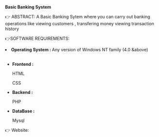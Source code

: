 **Basic Banking System**

👉 ABSTRACT:
 A Basic Banking Sytem where you can carry out banking operations like viewing customers , transfering money viewing transaction history

👉SOFTWARE REQUIREMENTS:

  <li> <b> Operating System : </b> Any version of Windows NT family (4.0 &above) </li>
   &emsp;
<ul>
    <li> <b> Frontend : </b>
        <p> HTML <p>
        <p> CSS <p>
       
   </li>

  <li> <b> Backend : </b>
       <p> PHP <p>
  </li>

 <li> <b> DataBase : </b>
       <p> Mysql <p>   
  </li>

  </ul>
  
  👉 Website: 
